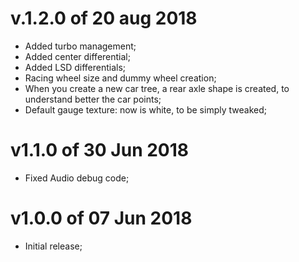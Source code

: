 # v.1.2.0 of 20 aug 2018
- Added turbo management;
- Added center differential;
- Added LSD differentials;
- Racing wheel size and dummy wheel creation;
- When you create a new car tree, a rear axle shape is created, to understand better the car points;
- Default gauge texture: now is white, to be simply tweaked;

# v1.1.0 of 30 Jun 2018
- Fixed Audio debug code;

# v1.0.0 of 07 Jun 2018
- Initial release;
